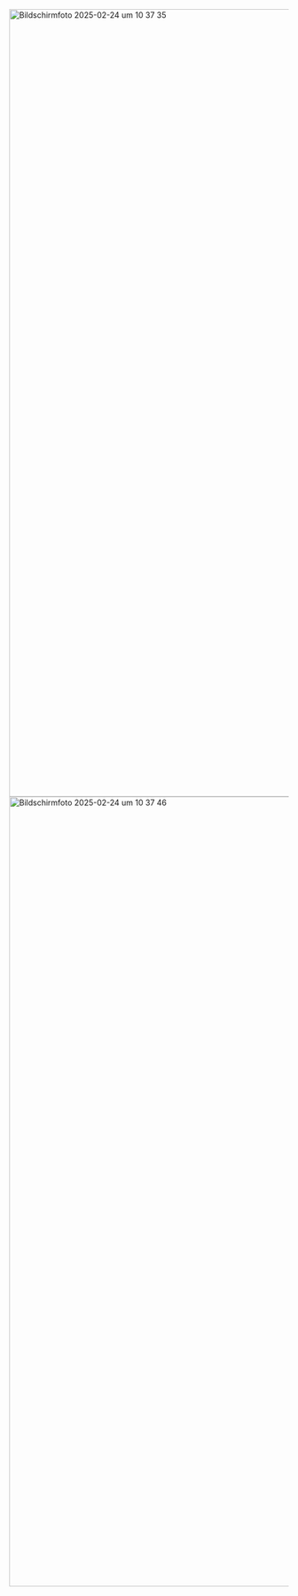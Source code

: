 <img width="1418" alt="Bildschirmfoto 2025-02-24 um 10 37 35" src="https://github.com/user-attachments/assets/a7e6941b-8b6d-43c5-aca7-04ccd638ea92" />
<img width="1422" alt="Bildschirmfoto 2025-02-24 um 10 37 46" src="https://github.com/user-attachments/assets/b501b0b0-0f14-47e9-85f9-45159dee8b64" />
